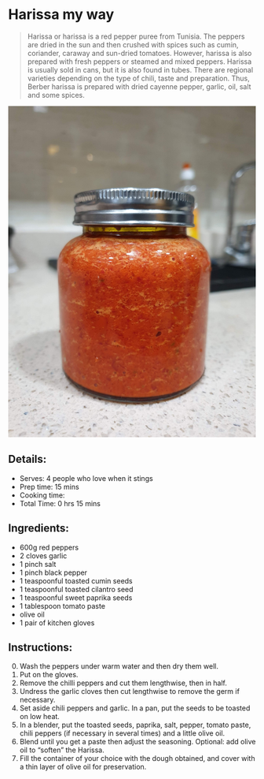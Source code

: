# Harissa my way

> Harissa or harissa is a red pepper puree from Tunisia. The peppers are dried in the sun and then crushed with spices such as cumin, coriander, caraway and sun-dried tomatoes. However, harissa is also prepared with fresh peppers or steamed and mixed peppers. Harissa is usually sold in cans, but it is also found in tubes. There are regional varieties depending on the type of chili, taste and preparation. Thus, Berber harissa is prepared with dried cayenne pepper, garlic, oil, salt and some spices. 

![Harissa my way](https://github.com/anamorph/recettes/blob/master/photos/fr-harissa-a-ma-facon-01.jpg?raw=true)

## Details:
* Serves: 4 people who love when it stings
* Prep time: 15 mins
* Cooking time:
* Total Time: 0 hrs 15 mins

## Ingredients:
* 600g red peppers
* 2 cloves garlic
* 1 pinch salt
* 1 pinch black pepper
* 1 teaspoonful toasted cumin seeds
* 1 teaspoonful toasted cilantro seed
* 1 teaspoonful sweet paprika seeds
* 1 tablespoon tomato paste
* olive oil
* 1 pair of kitchen gloves

## Instructions:
0. Wash the peppers under warm water and then dry them well.
1. Put on the gloves.
2. Remove the chilli peppers and cut them lengthwise, then in half.
3. Undress the garlic cloves then cut lengthwise to remove the germ if necessary.
4. Set aside chili peppers and garlic. In a pan, put the seeds to be toasted on low heat.
5. In a blender, put the toasted seeds, paprika, salt, pepper, tomato paste, chili peppers (if necessary in several times) and a little olive oil.
6. Blend until you get a paste then adjust the seasoning. Optional: add olive oil to “soften” the Harissa.
7. Fill the container of your choice with the dough obtained, and cover with a thin layer of olive oil for preservation.
